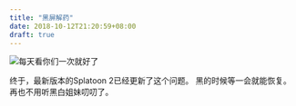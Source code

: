 ```yaml
---
title: "黑屏解药"
date: 2018-10-12T21:20:59+08:00
draft: true
---
```


![每天看你们一次就好了](/img/Leyeyz-noscale.jpg)

终于，最新版本的Splatoon 2已经更新了这个问题。
黑的时候等一会就能恢复。再也不用听黑白姐妹叨叨了。